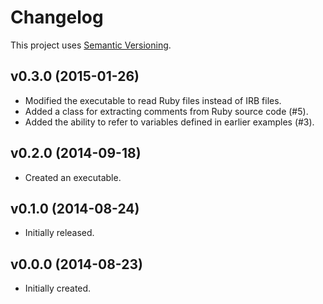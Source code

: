 # Changelog

This project uses [Semantic Versioning][1].

## v0.3.0 (2015-01-26)

- Modified the executable to read Ruby files instead of IRB files.
- Added a class for extracting comments from Ruby source code (#5).
- Added the ability to refer to variables defined in earlier examples (#3).

## v0.2.0 (2014-09-18)

- Created an executable.

## v0.1.0 (2014-08-24)

- Initially released.

## v0.0.0 (2014-08-23)

- Initially created.

[1]: http://semver.org/spec/v2.0.0.html

